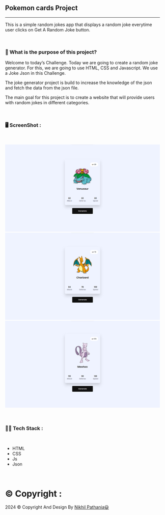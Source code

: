 ## Pokemon cards Project

---

This is a simple random jokes app that displays a random joke everytime user clicks on Get A Random Joke button.

</br>

### 🥳 What is the purpose of this project?

Welcome to today’s Challenge. Today we are going to create a random joke generator. For this, we are going to use HTML, CSS and Javascript. We use a Joke Json in this Challenge.

The joke generator project is build to increase the knowledge of the json and fetch the data from the json file.

The main goal for this project is to create a website that will provide users with random jokes in different categories.

</br>

### 🖥️ ScreenShot :

</br>

![screen](./images/a1.png)
![screen](./images/a2.png)
![screen](./images/a3.png)

</br>

### 👩‍💻 Tech Stack :

</br>

- HTML
- CSS
- Js
- Json

<br/>

# ©️ Copyright : 

<div class="copyright">
    <p>2024 <span>©</span> Copyright <span></span> And Design By <a href="https://github.com/NikhilPathaniaa">Nikhil Pathania😃</a>
    </p>
</div>